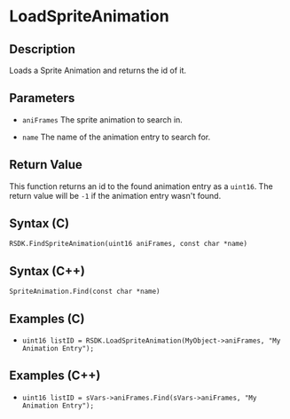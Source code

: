 # LoadSpriteAnimation

## Description
Loads a Sprite Animation and returns the id of it.

## Parameters

- `aniFrames`
The sprite animation to search in.

- `name`
The name of the animation entry to search for.

## Return Value
This function returns an id to the found animation entry as a `uint16`. The return value will be `-1` if the animation entry wasn't found.

## Syntax (C)
```RSDK.FindSpriteAnimation(uint16 aniFrames, const char *name)```

## Syntax (C++)
```SpriteAnimation.Find(const char *name)```

## Examples (C)
- ```uint16 listID = RSDK.LoadSpriteAnimation(MyObject->aniFrames, "My Animation Entry");```

## Examples (C++)
- ```uint16 listID = sVars->aniFrames.Find(sVars->aniFrames, "My Animation Entry");```